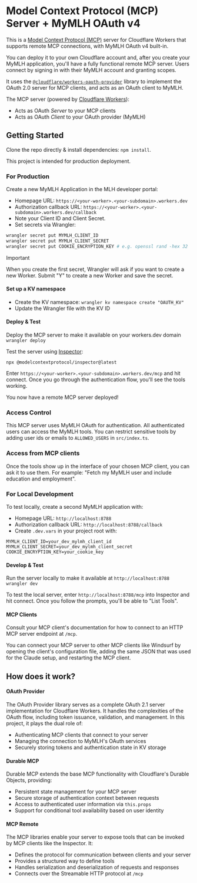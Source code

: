 # Model Context Protocol (MCP) Server + MyMLH OAuth v4

This is a [Model Context Protocol (MCP)](https://modelcontextprotocol.io/introduction) server for Cloudflare Workers that supports remote MCP connections, with MyMLH OAuth v4 built-in.

You can deploy it to your own Cloudflare account and, after you create your MyMLH application, you'll have a fully functional remote MCP server. Users connect by signing in with their MyMLH account and granting scopes.

It uses the [`@cloudflare/workers-oauth-provider`](https://github.com/cloudflare/workers-oauth-provider) library to implement the OAuth 2.0 server for MCP clients, and acts as an OAuth client to MyMLH.

The MCP server (powered by [Cloudflare Workers](https://developers.cloudflare.com/workers/)):

- Acts as OAuth _Server_ to your MCP clients
- Acts as OAuth _Client_ to your OAuth provider (MyMLH)

## Getting Started

Clone the repo directly & install dependencies: `npm install`.

This project is intended for production deployment.

### For Production

Create a new MyMLH Application in the MLH developer portal:

- Homepage URL: `https://<your-worker>.<your-subdomain>.workers.dev`
- Authorization callback URL: `https://<your-worker>.<your-subdomain>.workers.dev/callback`
- Note your Client ID and Client Secret.
- Set secrets via Wrangler:

```bash
wrangler secret put MYMLH_CLIENT_ID
wrangler secret put MYMLH_CLIENT_SECRET
wrangler secret put COOKIE_ENCRYPTION_KEY # e.g. openssl rand -hex 32
```

> [!IMPORTANT]
> When you create the first secret, Wrangler will ask if you want to create a new Worker. Submit "Y" to create a new Worker and save the secret.

#### Set up a KV namespace

- Create the KV namespace:
  `wrangler kv namespace create "OAUTH_KV"`
- Update the Wrangler file with the KV ID

#### Deploy & Test

Deploy the MCP server to make it available on your workers.dev domain
` wrangler deploy`

Test the server using [Inspector](https://modelcontextprotocol.io/docs/tools/inspector):

```
npx @modelcontextprotocol/inspector@latest
```

Enter `https://<your-worker>.<your-subdomain>.workers.dev/mcp` and hit connect. Once you go through the authentication flow, you'll see the tools working.

You now have a remote MCP server deployed!

### Access Control

This MCP server uses MyMLH OAuth for authentication. All authenticated users can access the MyMLH tools. You can restrict sensitive tools by adding user ids or emails to `ALLOWED_USERS` in `src/index.ts`.

### Access from MCP clients

Once the tools show up in the interface of your chosen MCP client, you can ask it to use them. For example: "Fetch my MyMLH user and include education and employment".

### For Local Development

To test locally, create a second MyMLH application with:

- Homepage URL: `http://localhost:8788`
- Authorization callback URL: `http://localhost:8788/callback`
- Create `.dev.vars` in your project root with:

```
MYMLH_CLIENT_ID=your_dev_mylmh_client_id
MYMLH_CLIENT_SECRET=your_dev_mylmh_client_secret
COOKIE_ENCRYPTION_KEY=your_cookie_key
```

#### Develop & Test

Run the server locally to make it available at `http://localhost:8788`
`wrangler dev`

To test the local server, enter `http://localhost:8788/mcp` into Inspector and hit connect. Once you follow the prompts, you'll be able to "List Tools".

#### MCP Clients

Consult your MCP client's documentation for how to connect to an HTTP MCP server endpoint at `/mcp`.

You can connect your MCP server to other MCP clients like Windsurf by opening the client's configuration file, adding the same JSON that was used for the Claude setup, and restarting the MCP client.

## How does it work?

#### OAuth Provider

The OAuth Provider library serves as a complete OAuth 2.1 server implementation for Cloudflare Workers. It handles the complexities of the OAuth flow, including token issuance, validation, and management. In this project, it plays the dual role of:

- Authenticating MCP clients that connect to your server
- Managing the connection to MyMLH's OAuth services
- Securely storing tokens and authentication state in KV storage

#### Durable MCP

Durable MCP extends the base MCP functionality with Cloudflare's Durable Objects, providing:

- Persistent state management for your MCP server
- Secure storage of authentication context between requests
- Access to authenticated user information via `this.props`
- Support for conditional tool availability based on user identity

#### MCP Remote

The MCP libraries enable your server to expose tools that can be invoked by MCP clients like the Inspector. It:

- Defines the protocol for communication between clients and your server
- Provides a structured way to define tools
- Handles serialization and deserialization of requests and responses
- Connects over the Streamable HTTP protocol at `/mcp`

